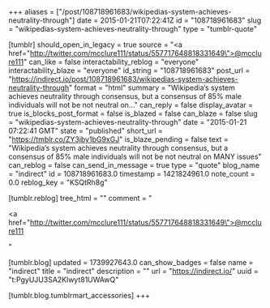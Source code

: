 +++
aliases = ["/post/108718961683/wikipedias-system-achieves-neutrality-through"]
date = 2015-01-21T07:22:41Z
id = "108718961683"
slug = "wikipedias-system-achieves-neutrality-through"
type = "tumblr-quote"

[tumblr]
should_open_in_legacy = true
source = "<a href=\"http://twitter.com/mcclure111/status/557717648818331649\">@mcclure111</a>"
can_like = false
interactability_reblog = "everyone"
interactability_blaze = "everyone"
id_string = "108718961683"
post_url = "https://indirect.io/post/108718961683/wikipedias-system-achieves-neutrality-through"
format = "html"
summary = "Wikipedia’s system achieves neutrality through consensus, but a consensus of 85% male individuals will not be not neutral on..."
can_reply = false
display_avatar = true
is_blocks_post_format = false
is_blazed = false
can_blaze = false
slug = "wikipedias-system-achieves-neutrality-through"
date = "2015-01-21 07:22:41 GMT"
state = "published"
short_url = "https://tmblr.co/ZY3jby1bG9xGJ"
is_blaze_pending = false
text = "Wikipedia&rsquo;s system achieves neutrality through consensus, but a consensus of 85% male individuals will not be not neutral on MANY issues"
can_reblog = false
can_send_in_message = true
type = "quote"
blog_name = "indirect"
id = 108718961683.0
timestamp = 1421824961.0
note_count = 0.0
reblog_key = "KSQtRh8g"

[tumblr.reblog]
tree_html = ""
comment = "<p><a href=\"http://twitter.com/mcclure111/status/557717648818331649\">@mcclure111</a></p>"

[tumblr.blog]
updated = 1739927643.0
can_show_badges = false
name = "indirect"
title = "indirect"
description = ""
url = "https://indirect.io/"
uuid = "t:PgyUJU3SA2Klwyt81UWAwQ"

[tumblr.blog.tumblrmart_accessories]
+++

